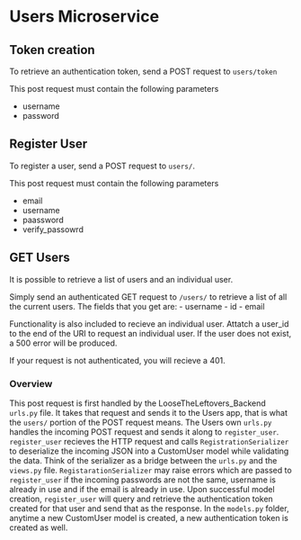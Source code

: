 # Users Microservice

## Token creation

To retrieve an authentication token, send a POST request to `users/token`

This post request must contain the following parameters

- username
- password

## Register User

To register a user, send a POST request to `users/`.

This post request must contain the following parameters

- email
- username
- paassword
- verify_passowrd

## GET Users

It is possible to retrieve a list of users and an individual user.

Simply send an authenticated GET request to `/users/` to retrieve a list of all the current users. The fields that you get are: - username - id - email

Functionality is also included to recieve an individual user. Attatch a user_id to the end of the URI to request an individual user. If the user does not exist, a 500 error
will be produced.

If your request is not authenticated, you will recieve a 401.

### Overview

This post request is first handled by the LooseTheLeftovers_Backend `urls.py` file. It takes that request and sends it to the Users app, that is what the `users/` portion of the POST request means. The Users own `urls.py` handles the incoming POST request and sends it along to `register_user`. `register_user` recieves the HTTP request and calls `RegistrationSerializer` to deserialize the incoming JSON into a CustomUser model while validating the data. Think of the serializer as a bridge between the `urls.py` and the `views.py` file. `RegistarationSerializer` may raise errors which are passed to `register_user` if the incoming passwords are not the same, username is already in use and if the email is already in use. Upon successful model creation, `register_user` will query and retrieve the authentication token created for that user and send that as the response. In the `models.py` folder, anytime a new CustomUser model is created, a new authentication token is created as well.

